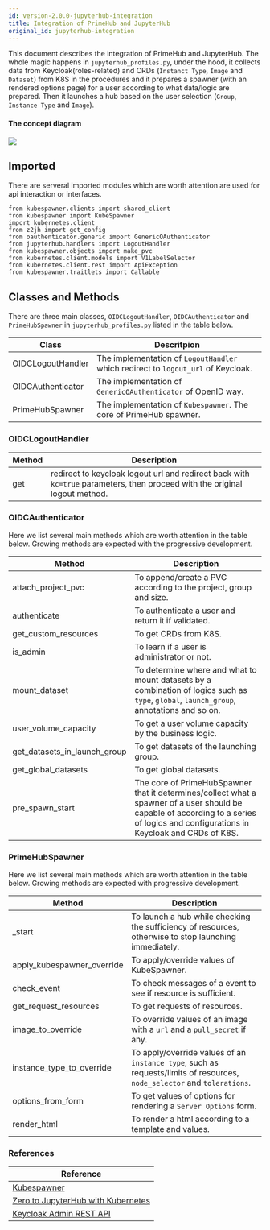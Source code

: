 ```yaml
---
id: version-2.0.0-jupyterhub-integration
title: Integration of PrimeHub and JupyterHub
original_id: jupyterhub-integration
---
```

This document describes the integration of PrimeHub and JupyterHub. The whole magic happens in `jupyterhub_profiles.py`, under the hood, it collects data from Keycloak(roles-related) and CRDs (`Instanct Type`, `Image` and `Dataset`) from K8S in the procedures and it prepares a spawner (with an rendered options page) for a user according to what data/logic are prepared. Then it launches a hub based on the user selection (`Group`, `Instance Type` and `Image`).

#### The concept diagram
![](assets/jupyterhub_profiles.png)

## Imported
There are serveral imported modules which are worth attention are used for api interaction or interfaces.
```
from kubespawner.clients import shared_client
from kubespawner import KubeSpawner
import kubernetes.client
from z2jh import get_config
from oauthenticator.generic import GenericOAuthenticator
from jupyterhub.handlers import LogoutHandler
from kubespawner.objects import make_pvc
from kubernetes.client.models import V1LabelSelector
from kubernetes.client.rest import ApiException
from kubespawner.traitlets import Callable
```
## Classes and Methods
There are three main classes, `OIDCLogoutHandler`, `OIDCAuthenticator` and `PrimeHubSpawner` in `jupyterhub_profiles.py` listed in the table below.

Class|Descritpion
-----|---
OIDCLogoutHandler| The implementation of `LogoutHandler` which redirect to `logout_url` of Keycloak.
OIDCAuthenticator| The implementation of  `GenericOAuthenticator` of OpenID way.
PrimeHubSpawner| The implementation of `Kubespawner`. The core of PrimeHub spawner.

### OIDCLogoutHandler
Method|Description
------|-----------
get| redirect to keycloak logout url and redirect back with `kc=true` parameters, then proceed with the original logout method.

### OIDCAuthenticator

Here we list several main methods which are worth attention in the table below. Growing methods are expected with the progressive development.

Method|Description
------|----------
attach_project_pvc| To append/create a PVC according to the project, group and size.
authenticate| To authenticate a user and return it if validated.
get_custom_resources| To get CRDs from K8S.
is_admin| To learn if a user is administrator or not.
mount_dataset| To determine where and what to mount datasets by a combination of logics such as `type`, `global`, `launch_group`, annotations and so on.
user_volume_capacity| To get a user volume capacity by the business logic.
get_datasets_in_launch_group| To get datasets of the launching group.
get_global_datasets| To get global datasets.
pre_spawn_start| The core of PrimeHubSpawner that it determines/collect what a spawner of a user should be capable of according to a series of logics and configurations in Keycloak and CRDs of K8S.

### PrimeHubSpawner
Here we list several main methods which are worth attention in the table below. Growing methods are expected with progressive development.

Method|Description
------|---
_start| To launch a hub while checking the sufficiency of resources, otherwise to stop launching immediately.
apply_kubespawner_override| To apply/override values of KubeSpawner.
check_event| To check messages of a event to see if resource is sufficient.
get_request_resources| To get requests of resources.
image_to_override| To override values of an image with a `url` and a `pull_secret` if any.
instance_type_to_override| To apply/override values of an `instance type`, such as requests/limits of resources, `node_selector` and `tolerations`.
options_from_form| To get values of options for rendering a `Server Options` form.
render_html| To render a html according to a template and values.

### References
Reference|
---|
[Kubespawner](https://github.com/jupyterhub/kubespawner)|
[Zero to JupyterHub with Kubernetes](https://zero-to-jupyterhub.readthedocs.io/en/latest/)|
[Keycloak Admin REST API](https://www.keycloak.org/docs-api/6.0/rest-api/index.html)|